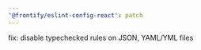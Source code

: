 ```yaml
---
'@frontify/eslint-config-react': patch
---
```


fix: disable typechecked rules on JSON, YAML/YML files
